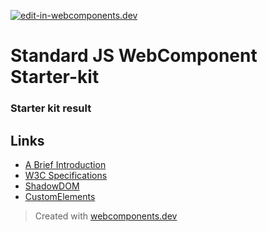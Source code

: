 [![edit-in-webcomponents.dev](https://webcomponents.dev/assets/ext/edit_in_wcd.svg)](https://webcomponents.dev/edit/iE79Sy9y6Ia6LGbikRck)
# Standard JS WebComponent Starter-kit

### Starter kit result

<wcd-show showcode>
  <custom-element name="readme, with code"></custom-element>
</wcd-show>

## Links
- [A Brief Introduction](https://www.webcomponents.org/introduction)
- [W3C Specifications](https://github.com/w3c/webcomponents/)
- [ShadowDOM](https://developers.google.com/web/fundamentals/web-components/shadowdom)
- [CustomElements](https://developers.google.com/web/fundamentals/web-components/customelements)


> Created with [webcomponents.dev](https://webcomponents.dev)
